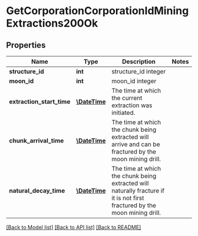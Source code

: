 # GetCorporationCorporationIdMiningExtractions200Ok

## Properties
Name | Type | Description | Notes
------------ | ------------- | ------------- | -------------
**structure_id** | **int** | structure_id integer | 
**moon_id** | **int** | moon_id integer | 
**extraction_start_time** | [**\DateTime**](\DateTime.md) | The time at which the current extraction was initiated. | 
**chunk_arrival_time** | [**\DateTime**](\DateTime.md) | The time at which the chunk being extracted will arrive and can be fractured by the moon mining drill. | 
**natural_decay_time** | [**\DateTime**](\DateTime.md) | The time at which the chunk being extracted will naturally fracture if it is not first fractured by the moon mining drill. | 

[[Back to Model list]](../README.md#documentation-for-models) [[Back to API list]](../README.md#documentation-for-api-endpoints) [[Back to README]](../README.md)


